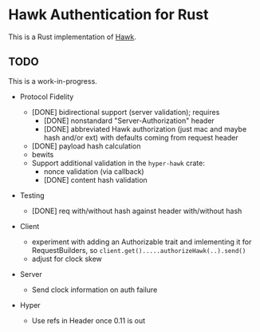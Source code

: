 Hawk Authentication for Rust
============================

This is a Rust implementation of [Hawk](https://github.com/hueniverse/hawk).

## TODO

This is a work-in-progress.

* Protocol Fidelity
  * [DONE] bidirectional support (server validation); requires
    * [DONE] nonstandard "Server-Authorization" header
    * [DONE] abbreviated Hawk authorization (just mac and maybe hash and/or ext) with defaults coming from request header
  * [DONE] payload hash calculation
  * bewits
  * Support additional validation in the `hyper-hawk` crate:
    * nonce validation (via callback)
    * [DONE] content hash validation

* Testing
  * [DONE] req with/without hash against header with/without hash

* Client
  * experiment with adding an Authorizable trait and imlementing it for RequestBuilders, so `client.get().....authorizeHawk(..).send()`
  * adjust for clock skew

* Server
  * Send clock information on auth failure

* Hyper
  * Use refs in Header once 0.11 is out
